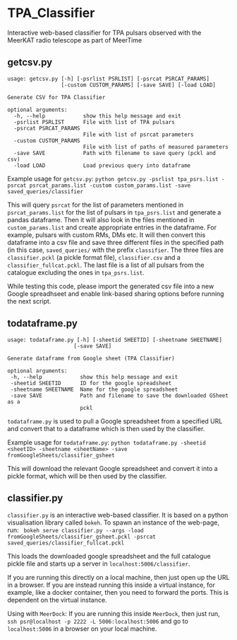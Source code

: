 # TPA_Classifier
Interactive web-based classifier for TPA pulsars observed with the MeerKAT radio telescope as part of MeerTime

## getcsv.py
```
usage: getcsv.py [-h] [-psrlist PSRLIST] [-psrcat PSRCAT_PARAMS]
                 [-custom CUSTOM_PARAMS] [-save SAVE] [-load LOAD]

Generate CSV for TPA Classifier

optional arguments:
  -h, --help            show this help message and exit
  -psrlist PSRLIST      File with list of TPA pulsars
  -psrcat PSRCAT_PARAMS
                        File with list of psrcat parameters
  -custom CUSTOM_PARAMS
                        File with list of paths of measured parameters
  -save SAVE            Path with filename to save query (pckl and csv)
  -load LOAD            Load previous query into dataframe
 ```
 
Example usage for `getcsv.py`:
`python getcsv.py -psrlist tpa_psrs.list -psrcat psrcat_params.list -custom custom_params.list -save saved_queries/classifier` 

This will query `psrcat` for the list of parameters mentioned in `psrcat_params.list` for the list of pulsars in `tpa_psrs.list` and generate a pandas dataframe. Then it will also look in the files mentioned in `custom_params.list` and create appropriate entries in the dataframe. For example, pulsars with custom RMs, DMs etc. It will then convert this dataframe into a csv file and save three different files in the specified path (in this case, `saved_queries/` with the prefix `classifier`. The three files are `classifier.pckl` (a pickle format file), `classifier.csv` and a `classifier_fullcat.pckl`. The last file is a list of all pulsars from the catalogue excluding the ones in `tpa_psrs.list`. 
 
 While testing this code, please import the generated csv file into a new Google spreadhseet and enable link-based sharing options before running the next script. 
 
 ## todataframe.py
 ```
 usage: todataframe.py [-h] [-sheetid SHEETID] [-sheetname SHEETNAME]
                      [-save SAVE]

Generate dataframe from Google sheet (TPA Classifier)

optional arguments:
  -h, --help            show this help message and exit
  -sheetid SHEETID      ID for the google spreadsheet
  -sheetname SHEETNAME  Name for the google spreadsheet
  -save SAVE            Path and filename to save the downloaded GSheet as a
                        pckl
```
`todataframe.py` is used to pull a Google spreadsheet from a specified URL and convert that to a dataframe which is then used by the classifier.                    

Example usage for `todataframe.py`:
`python todataframe.py -sheetid <sheetID> -sheetname <sheetName> -save fromGoogleSheets/classifier_gsheet`

This will download the relevant Google spreadsheet and convert it into a pickle format, which will be then used by the classifier. 

## classifier.py

`classifier.py` is an interactive web-based classifier. It is based on a python visualisation library called `bokeh`. To spawn an instance of the web-page, run:
` bokeh serve classifier.py --args -load fromGoogleSheets/classifier_gsheet.pckl -psrcat saved_queries/classifier_fullcat.pckl` 

This loads the downloaded google spreadsheet and the full catalogue pickle file and starts up a server in `localhost:5006/classifier`. 

If you are running this directly on a local machine, then just open up the URL in a browser. If you are instead running this inside a virtual instance, for example, like a docker container, then you need to forward the ports. This is dependent on the virtual instance. 

Using with `MeerDock`: If you are running this inside `MeerDock`, then just run, 
`ssh psr@localhost -p 2222 -L 5006:localhost:5006` and go to `localhost:5006` in a browser on your local machine. 

                
                
                     
